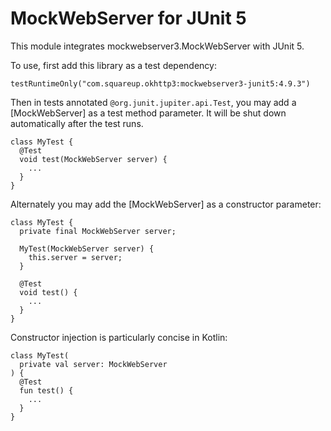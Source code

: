 MockWebServer for JUnit 5
=========================

This module integrates mockwebserver3.MockWebServer with JUnit 5.

To use, first add this library as a test dependency:

```
testRuntimeOnly("com.squareup.okhttp3:mockwebserver3-junit5:4.9.3")
```

Then in tests annotated `@org.junit.jupiter.api.Test`, you may add a [MockWebServer] as a test
method parameter. It will be shut down automatically after the test runs.

```
class MyTest {
  @Test
  void test(MockWebServer server) {
    ...
  }
}
```

Alternately you may add the [MockWebServer] as a constructor parameter:

```
class MyTest {
  private final MockWebServer server;

  MyTest(MockWebServer server) {
    this.server = server;
  }

  @Test
  void test() {
    ...
  }
}
```

Constructor injection is particularly concise in Kotlin:

```
class MyTest(
  private val server: MockWebServer
) {
  @Test
  fun test() {
    ...
  }
}
```
